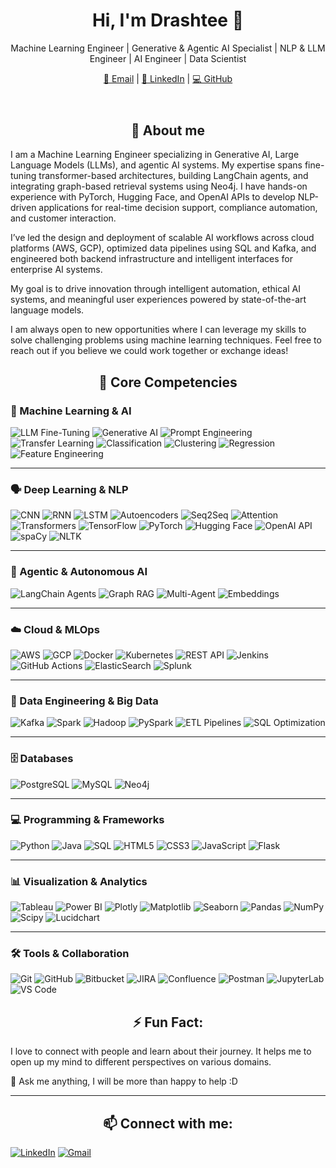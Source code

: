 <!-- # drashtee-parmar -->
  <header align="center">
    <h1 align="center">Hi, I'm Drashtee 👋 </h1>
    <p align="center" class="subtitle">Machine Learning Engineer | Generative & Agentic AI Specialist | NLP & LLM Engineer | AI Engineer | Data Scientist</p>
    <p class="subtitle" align="center">
      <a href="mailto:drashteeparmar@gmail.com">📧 Email</a> |
      <a href="https://www.linkedin.com/in/drashtee-parmar/">🔗 LinkedIn</a> |
      <a href="https://github.com/drashteeparmar">💻 GitHub</a>
    </p>
  </header>
<!-- <h1 align="center"> Hi, I'm Drashtee 👋 </h1> -->

<h2 align="center">📝 About me</h2>


I am a Machine Learning Engineer specializing in Generative AI, Large Language Models (LLMs), and agentic AI systems. My expertise spans fine-tuning transformer-based architectures, building LangChain agents, and integrating graph-based retrieval systems using Neo4j. I have hands-on experience with PyTorch, Hugging Face, and OpenAI APIs to develop NLP-driven applications for real-time decision support, compliance automation, and customer interaction.

I’ve led the design and deployment of scalable AI workflows across cloud platforms (AWS, GCP), optimized data pipelines using SQL and Kafka, and engineered both backend infrastructure and intelligent interfaces for enterprise AI systems.

My goal is to drive innovation through intelligent automation, ethical AI systems, and meaningful user experiences powered by state-of-the-art language models.

I am always open to new opportunities where I can leverage my skills to solve challenging problems using machine learning techniques. Feel free to reach out if you believe we could work together or exchange ideas!



<!-- ## 🧰 Core Competencies -->
<h2 align="center">🧰 Core Competencies</h2>


### 🧠 Machine Learning & AI  
![LLM Fine-Tuning](https://img.shields.io/badge/LLM%20Fine--Tuning-Transformers-blueviolet?style=for-the-badge)
![Generative AI](https://img.shields.io/badge/Generative%20AI-OpenAI-purple?style=for-the-badge)
![Prompt Engineering](https://img.shields.io/badge/Prompt%20Engineering-Custom%20Inputs-ffcc00?style=for-the-badge)
![Transfer Learning](https://img.shields.io/badge/Transfer%20Learning-Knowledge%20Reuse-2ebfa5?style=for-the-badge)
![Classification](https://img.shields.io/badge/Classification-ML%20Task-brightgreen?style=for-the-badge)
![Clustering](https://img.shields.io/badge/Clustering-ML%20Task-blue?style=for-the-badge)
![Regression](https://img.shields.io/badge/Regression-ML%20Task-orange?style=for-the-badge)
![Feature Engineering](https://img.shields.io/badge/Feature%20Engineering-Data%20Driven-red?style=for-the-badge)

---

### 🗣️ Deep Learning & NLP  
![CNN](https://img.shields.io/badge/CNN-DeepLearning-1E90FF?style=for-the-badge)
![RNN](https://img.shields.io/badge/RNN-SequentialModel-00BFFF?style=for-the-badge)
![LSTM](https://img.shields.io/badge/LSTM-MemoryModel-20B2AA?style=for-the-badge)
![Autoencoders](https://img.shields.io/badge/Autoencoders-UnsupervisedLearning-FF7F50?style=for-the-badge)
![Seq2Seq](https://img.shields.io/badge/Seq2Seq-Architecture-8A2BE2?style=for-the-badge)
![Attention](https://img.shields.io/badge/Attention-Mechanism-FF1493?style=for-the-badge)
![Transformers](https://img.shields.io/badge/Transformers-SOTA-32CD32?style=for-the-badge)
![TensorFlow](https://img.shields.io/badge/TensorFlow-FF6F00?style=for-the-badge&logo=tensorflow&logoColor=white)
![PyTorch](https://img.shields.io/badge/PyTorch-EE4C2C?style=for-the-badge&logo=pytorch&logoColor=white)
![Hugging Face](https://img.shields.io/badge/HuggingFace-Yellow-FEDC56?style=for-the-badge&logo=huggingface&logoColor=black)
![OpenAI API](https://img.shields.io/badge/OpenAI-API-412991?style=for-the-badge&logo=openai&logoColor=white)
![spaCy](https://img.shields.io/badge/spaCy-NLP-76C7C0?style=for-the-badge)
![NLTK](https://img.shields.io/badge/NLTK-Toolkit-708090?style=for-the-badge)

---

### 🤖 Agentic & Autonomous AI  
![LangChain Agents](https://img.shields.io/badge/LangChain-AgentFramework-333333?style=for-the-badge)
![Graph RAG](https://img.shields.io/badge/Graph%20RAG-KnowledgeGraph-0077B6?style=for-the-badge)
![Multi-Agent](https://img.shields.io/badge/Multi--Agent-System-3CB371?style=for-the-badge)
![Embeddings](https://img.shields.io/badge/Embeddings-VectorModels-20B2AA?style=for-the-badge)

---

### ☁️ Cloud & MLOps  
![AWS](https://img.shields.io/badge/AWS-Cloud-232F3E?style=for-the-badge&logo=amazonaws&logoColor=white)
![GCP](https://img.shields.io/badge/GCP-Cloud-4285F4?style=for-the-badge&logo=googlecloud&logoColor=white)
![Docker](https://img.shields.io/badge/Docker-Container-2496ED?style=for-the-badge&logo=docker&logoColor=white)
![Kubernetes](https://img.shields.io/badge/Kubernetes-Orchestration-326CE5?style=for-the-badge&logo=kubernetes&logoColor=white)
![REST API](https://img.shields.io/badge/REST%20API-Interface-7FFF00?style=for-the-badge)
![Jenkins](https://img.shields.io/badge/Jenkins-CI/CD-F06292?style=for-the-badge&logo=jenkins&logoColor=white)
![GitHub Actions](https://img.shields.io/badge/GitHub%20Actions-Automation-2088FF?style=for-the-badge&logo=githubactions)
![ElasticSearch](https://img.shields.io/badge/ElasticSearch-Search-005571?style=for-the-badge&logo=elasticsearch)
![Splunk](https://img.shields.io/badge/Splunk-Monitoring-000000?style=for-the-badge&logo=splunk)

---

### 🔢 Data Engineering & Big Data  
![Kafka](https://img.shields.io/badge/Kafka-Streaming-231F20?style=for-the-badge&logo=apachekafka)
![Spark](https://img.shields.io/badge/Spark-BigData-FEAA2D?style=for-the-badge&logo=apachespark&logoColor=black)
![Hadoop](https://img.shields.io/badge/Hadoop-DataLake-66CCFF?style=for-the-badge&logo=apachehadoop&logoColor=black)
![PySpark](https://img.shields.io/badge/PySpark-API-F26522?style=for-the-badge)
![ETL Pipelines](https://img.shields.io/badge/ETL%20Pipelines-Workflow-0074D9?style=for-the-badge)
![SQL Optimization](https://img.shields.io/badge/SQL-Optimization-006699?style=for-the-badge&logo=postgresql)

---

### 🗄 Databases  
![PostgreSQL](https://img.shields.io/badge/PostgreSQL-336791?style=for-the-badge&logo=postgresql&logoColor=white)
![MySQL](https://img.shields.io/badge/MySQL-00758F?style=for-the-badge&logo=mysql&logoColor=white)
![Neo4j](https://img.shields.io/badge/Neo4j-GraphDB-00BFFF?style=for-the-badge&logo=neo4j)

---

### 💻 Programming & Frameworks  
![Python](https://img.shields.io/badge/Python-3776AB?style=for-the-badge&logo=python&logoColor=white)
![Java](https://img.shields.io/badge/Java-007396?style=for-the-badge&logo=java&logoColor=white)
![SQL](https://img.shields.io/badge/SQL-DataQuery-3E8EDE?style=for-the-badge)
![HTML5](https://img.shields.io/badge/HTML5-E34F26?style=for-the-badge&logo=html5&logoColor=white)
![CSS3](https://img.shields.io/badge/CSS3-1572B6?style=for-the-badge&logo=css3&logoColor=white)
![JavaScript](https://img.shields.io/badge/JavaScript-F7DF1E?style=for-the-badge&logo=javascript&logoColor=black)
![Flask](https://img.shields.io/badge/Flask-000000?style=for-the-badge&logo=flask&logoColor=white)

---

### 📊 Visualization & Analytics  
![Tableau](https://img.shields.io/badge/Tableau-E97627?style=for-the-badge&logo=tableau&logoColor=white)
![Power BI](https://img.shields.io/badge/PowerBI-F2C811?style=for-the-badge&logo=powerbi&logoColor=black)
![Plotly](https://img.shields.io/badge/Plotly-Graph-3F4F75?style=for-the-badge&logo=plotly&logoColor=white)
![Matplotlib](https://img.shields.io/badge/Matplotlib-Graphs-4169E1?style=for-the-badge)
![Seaborn](https://img.shields.io/badge/Seaborn-Statistics-4682B4?style=for-the-badge)
![Pandas](https://img.shields.io/badge/Pandas-Data-150458?style=for-the-badge&logo=pandas&logoColor=white)
![NumPy](https://img.shields.io/badge/NumPy-Scientific-013243?style=for-the-badge&logo=numpy&logoColor=white)
![Scipy](https://img.shields.io/badge/Scipy-Stats-8CAAE6?style=for-the-badge&logo=scipy&logoColor=white)
![Lucidchart](https://img.shields.io/badge/Lucidchart-Diagrams-FF6F61?style=for-the-badge)

---

### 🛠 Tools & Collaboration  
![Git](https://img.shields.io/badge/Git-F05032?style=for-the-badge&logo=git&logoColor=white)
![GitHub](https://img.shields.io/badge/GitHub-181717?style=for-the-badge&logo=github&logoColor=white)
![Bitbucket](https://img.shields.io/badge/Bitbucket-0052CC?style=for-the-badge&logo=bitbucket&logoColor=white)
![JIRA](https://img.shields.io/badge/JIRA-Project-0052CC?style=for-the-badge&logo=jira&logoColor=white)
![Confluence](https://img.shields.io/badge/Confluence-Docs-172B4D?style=for-the-badge&logo=confluence&logoColor=white)
![Postman](https://img.shields.io/badge/Postman-API-FF6C37?style=for-the-badge&logo=postman&logoColor=white)
![JupyterLab](https://img.shields.io/badge/JupyterLab-F37626?style=for-the-badge&logo=jupyter&logoColor=white)
![VS Code](https://img.shields.io/badge/VS%20Code-007ACC?style=for-the-badge&logo=visualstudiocode&logoColor=white)




<!-- ⚡ Fun fact: I love to connect with people and learn about their journey, it helps me to open up my mind for different perspectives on various domains.

💬 Ask me anything, I will be more than happy to help :D
 -->


<!-- 
<table>
<tr>
<td>
 
### Bootcamp 
 - [Book Search Engine](https://github.com/drashteep/book-search-engine) 
 - [Team Profile Generator](https://github.com/drashteep/team-profile-generator) 
 - [Text Editor](https://github.com/drashteep/TextEditor) 
 - [Tech Blog](https://github.com/drashteep/tech-blog-mvc) 
 - [Employee Tracker](https://github.com/drashteep/Employee-Tracker-SQL) 
 - [E-Commerce](https://github.com/drashteep/ecomm-backend) 
 - [Note Taker](https://github.com/drashteep/NoteTaker-Express) 
 - [Readme Generator](https://github.com/drashteep/readme-generator) 
 - [Quiz Challenge](https://github.com/drashteep/coding_quiz_challenge) 
 - [Weather Dashboard](https://github.com/drashteep/new_weather_dashboard) 


</td><td>

### Projects

- [Cyber Byte Crollet](https://github.com/drashteep/cyberByte_Crollet)
- [ShoZup](https://github.com/drashteep/ShoZup)
- [Treak Stats](https://github.com/drashteep/TrekStats)
- []()
- []()
- []()
- []()
- []()
- []()

</td><td>

### Java

- []()
- []()
- []()
- []()
- []()
- []()
- []()
- []()
- []()
</td>
</tr><tr>
<td>



<!--
**drashteep/drashtee-parmar** is a ✨ _special_ ✨ repository because its `README.md` (this file) appears on your GitHub profile.

Here are some ideas to get you started:

- 🔭 I’m currently working on ...
- 🌱 I’m currently learning ...
- 👯 I’m looking to collaborate on ...
- 🤔 I’m looking for help with ...
- 💬 Ask me about ...
- 📫 How to reach me: ...
- ⚡ Fun fact: ...
-->
<!-- 
  <section>
    <h2>💼 Work Experience</h2>
    <div class="experience">
      <strong>ADP — Machine Learning Engineer</strong> <em>(Aug 2019 – Mar 2021)</em><br/>
      Developed a classification system using XGBoost, implemented audit logs, and built secure AWS pipelines for HR and payroll data workflows.
    </div>
    <div class="experience">
      <strong>ADP — Software Engineer</strong> <em>(May 2018 – Aug 2018)</em><br/>
      Redesigned backend and frontend of internal tracking tools, improving system performance and code maintainability.
    </div>
    <div class="experience">
      <strong>Philips Respironics — Quality Assurance</strong> <em>(Jan 2012 – May 2018)</em><br/>
      Led device testing and data-driven QA initiatives, reducing product defects and improving customer satisfaction through process automation.
    </div>
  </section>
  <section>
    <h2 align="center">🚀 Projects</h2>
    <div class="project">
      <strong>Conversational NL2SQL Agent</strong><br/>
      Built with GPT-4 & LangChain to translate natural language into SQL for financial compliance.
    </div>
    <div class="project">
      <strong>Graph-based RAG Policy System</strong><br/>
      Used Neo4j and OpenAI agents to retrieve enterprise policy insights using knowledge graphs.
    </div>
    <div class="project">
      <strong>AI-Powered Chat Interface</strong><br/>
      Developed a GPT-2 + LSTM chatbot for dialogue management and context-aware conversations.
    </div>
    <div class="project">
      <strong>Campus Connect Web Portal</strong><br/>
      Created a Flask-based real-time web portal for student-faculty-alumni interaction and embedded an OpenAI chatbot to enhance user communication.
    </div>
  </section>

  <section>
  -->
<!-- ## ⚡ Fun Fact -->
<h2 align="center">⚡ Fun Fact:</h2>


I love to connect with people and learn about their journey. It helps me to open up my mind to different perspectives on various domains.

💬 Ask me anything, I will be more than happy to help :D

---

<!-- <h2>Connect with me:</h2> -->
<h2 align="center">📫 Connect with me:</h2>

<!-- 
- [LinkedIn](https://www.linkedin.com/in/drashtee-parmar/)  -->



<p align="left">
  <a href="https://www.linkedin.com/in/drashtee-parmar/"><img alt="LinkedIn" src="https://img.shields.io/badge/LinkedIn-0A66C2?style=for-the-badge&logo=linkedin&logoColor=white" /></a>
  <a href="mailto:drashteeparmar@gmail.com"><img alt="Gmail" src="https://img.shields.io/badge/Gmail-EA4335?style=for-the-badge&logo=gmail&logoColor=white" /></a>
</p>
